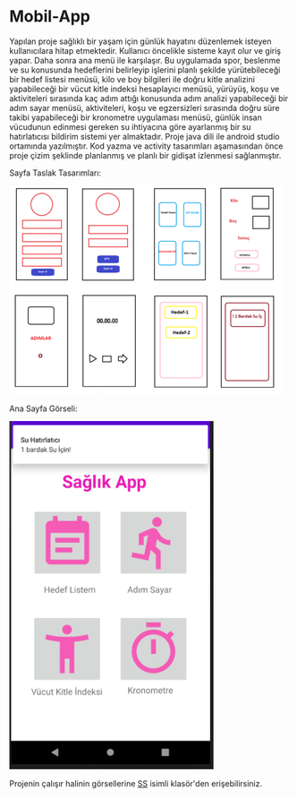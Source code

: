 # Mobil-App
Yapılan proje sağlıklı bir yaşam için günlük hayatını düzenlemek isteyen kullanıcılara
hitap etmektedir. Kullanıcı öncelikle sisteme kayıt olur ve giriş yapar. Daha sonra ana menü ile
karşılaşır. Bu uygulamada spor, beslenme ve su konusunda hedeflerini belirleyip işlerini planlı
şekilde yürütebileceği bir hedef listesi menüsü, kilo ve boy bilgileri ile doğru kitle analizini
yapabileceği bir vücut kitle indeksi hesaplayıcı menüsü, yürüyüş, koşu ve aktiviteleri sırasında
kaç adım attığı konusunda adım analizi yapabileceği bir adım sayar menüsü, aktiviteleri, koşu ve
egzersizleri sırasında doğru süre takibi yapabileceği bir kronometre uygulaması menüsü, günlük
insan vücudunun edinmesi gereken su ihtiyacına göre ayarlanmış bir su hatırlatıcısı bildirim
sistemi yer almaktadır. Proje java dili ile android studio ortamında yazılmıştır. Kod yazma ve
activity tasarımları aşamasından önce proje çizim şeklinde planlanmış ve planlı bir gidişat
izlenmesi sağlanmıştır.

Sayfa Taslak Tasarımları:


![Taslak Çizimler](https://github.com/acelyanoguz/Mobil-App/blob/main/SS/taslakSayfaTasarimlari.PNG)


Ana Sayfa Görseli:


![Ana Sayfa Görseli](https://github.com/acelyanoguz/Mobil-App/blob/main/SS/anasayfa.PNG)



Projenin çalışır halinin görsellerine [SS](https://github.com/acelyanoguz/Mobil-App/tree/main/SS) isimli klasör'den erişebilirsiniz.

